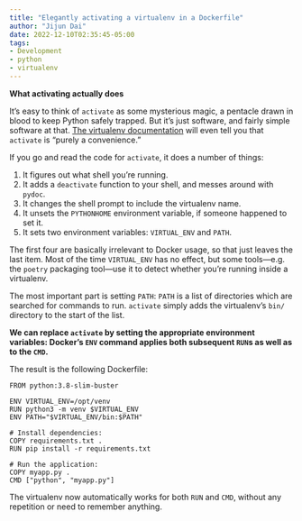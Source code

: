 ```yaml
---
title: "Elegantly activating a virtualenv in a Dockerfile"
author: "Jijun Dai"
date: 2022-12-10T02:35:45-05:00
tags:
- Development
- python
- virtualenv
---
```


**What activating actually does** 

It’s easy to think of `activate` as some mysterious magic, a pentacle drawn in blood to keep Python safely trapped. But it’s just software, and fairly simple software at that. [The virtualenv documentation](https://virtualenv.readthedocs.io/en/latest/userguide/#activate-script) will even tell you that `activate` is “purely a convenience.”

If you go and read the code for `activate`, it does a number of things:

1. It figures out what shell you’re running.
2. It adds a `deactivate` function to your shell, and messes around with `pydoc`.
3. It changes the shell prompt to include the virtualenv name.
4. It unsets the `PYTHONHOME` environment variable, if someone happened to set it.
5. It sets two environment variables: `VIRTUAL_ENV` and `PATH`.

The first four are basically irrelevant to Docker usage, so that just leaves the last item. Most of the time `VIRTUAL_ENV` has no effect, but some tools—e.g. the `poetry` packaging tool—use it to detect whether you’re running inside a virtualenv.

The most important part is setting `PATH`: `PATH` is a list of directories which are searched for commands to run. `activate` simply adds the virtualenv’s `bin/` directory to the start of the list.

**We can replace `activate` by setting the appropriate environment variables: Docker’s `ENV` command applies both subsequent `RUN`s as well as to the `CMD`.**

The result is the following Dockerfile:

```
FROM python:3.8-slim-buster

ENV VIRTUAL_ENV=/opt/venv
RUN python3 -m venv $VIRTUAL_ENV
ENV PATH="$VIRTUAL_ENV/bin:$PATH"

# Install dependencies:
COPY requirements.txt .
RUN pip install -r requirements.txt

# Run the application:
COPY myapp.py .
CMD ["python", "myapp.py"]
```

The virtualenv now automatically works for both `RUN` and `CMD`, without any repetition or need to remember anything.
